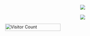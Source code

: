 <p align="center">
<!--   <img height="50%" width="auto" src ="https://github-readme-stats.vercel.app/api?username=royalnavghan&show_icons=true&count_private=true&theme=nightowl&hide_border=true&hide=issues,contribs&bg_color=00000000">
  <img height="50%" width="auto" src ="https://github-readme-stats.vercel.app/api/top-langs/?username=royalnavghan&layout=compact&hide_border=true&theme=nightowl&bg_color=00000000&langs_count=8"> -->
  <img src ="https://github-readme-streak-stats.herokuapp.com?user=royalnavghan&theme=nightowl&hide_border=true&background=FFFFFF00">
  <br>
  <br>
  <img src="https://visitcount.itsvg.in/api?id=royalnavghan&icon=0&color=0">
<p align="start">
  <img src="https://profile-counter.glitch.me/{royalnavghan}/count.svg" alt="Visitor Count" width="180" height="24" />
</p>

</p>

<!--
**royalnavghan/royalnavghan** is a ✨ _special_ ✨ repository because its `README.md` (this file) appears on your GitHub profile.

Here are some ideas to get you started:

- 🔭 I’m currently working on ...
- 🌱 I’m currently learning ...
- 👯 I’m looking to collaborate on ...
- 🤔 I’m looking for help with ...
- 💬 Ask me about ...
- 📫 How to reach me: ...
- 😄 Pronouns: ...
- ⚡ Fun fact: ...
-->


